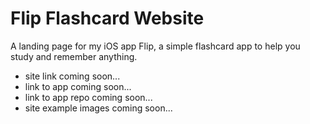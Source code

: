 # Flip Flashcard Website

A landing page for my iOS app Flip, a simple flashcard app to help you study and remember anything.

- site link coming soon...
- link to app coming soon...
- link to app repo coming soon...
- site example images coming soon...
